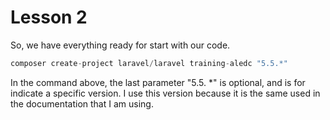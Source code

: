 # Lesson 2

So, we have everything ready for start with our code.


```php
composer create-project laravel/laravel training-aledc "5.5.*"
```

In the command above, the last parameter "5.5. *" is optional, and is for indicate a specific version. I use this version because it is the same used in the documentation that I am using.


